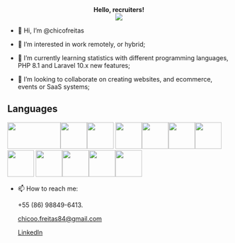 <div align="center">
            <strong align="center">Hello, recruiters!</strong>
</div>

<div align="center">
            <img src="https://media.giphy.com/media/qgQUggAC3Pfv687qPC/giphy.gif" />
</div>

<div align="center">
   
</div>

- 👋 Hi, I’m @chicofreitas

- 👀 I’m interested in work remotely, or hybrid;

- 🌱 I’m currently learning statistics with different programming languages, PHP 8.1 and Laravel 10.x new features;
  
- 💞️ I’m looking to collaborate on creating websites, and ecommerce, events or SaaS systems;
  

## Languages

<img src="https://cdn.jsdelivr.net/gh/devicons/devicon/icons/php/php-plain.svg" height="60" width="120"/><img src="https://cdn.jsdelivr.net/gh/devicons/devicon/icons/javascript/javascript-plain.svg" height="60" width="60"/><img src="https://cdn.jsdelivr.net/gh/devicons/devicon/icons/typescript/typescript-plain.svg" height="60" width="60"/>
<img src="https://cdn.jsdelivr.net/gh/devicons/devicon/icons/html5/html5-plain-wordmark.svg" height="60" width="60"/><img src="https://cdn.jsdelivr.net/gh/devicons/devicon/icons/css3/css3-plain-wordmark.svg" height="60" width="60"/><img src="https://cdn.jsdelivr.net/gh/devicons/devicon/icons/bootstrap/bootstrap-plain-wordmark.svg" height="60" width="60"/><img src="https://cdn.jsdelivr.net/gh/devicons/devicon/icons/webpack/webpack-plain.svg" height="60" width="60"/><img src="https://cdn.jsdelivr.net/gh/devicons/devicon/icons/docker/docker-plain.svg" height="60" width="60"/>
<img src="https://cdn.jsdelivr.net/gh/devicons/devicon/icons/composer/composer-original.svg" height="60" width="60"/><img src="https://cdn.jsdelivr.net/gh/devicons/devicon/icons/tailwindcss/tailwindcss-plain.svg" height="60" width="60"/><img src="https://cdn.jsdelivr.net/gh/devicons/devicon/icons/sass/sass-original.svg" height="60" width="60"/><img src="https://cdn.jsdelivr.net/gh/devicons/devicon/icons/npm/npm-original-wordmark.svg" height="60" width="60"/>

- 📫 How to reach me: 

  +55 (86) 98849-6413. 
  
  chicoo.freitas84@gmail.com
  
  [LinkedIn](www.linkedin.com/in/mr-francisco-freitas)

<!---
chicofreitas/chicofreitas is a ✨ special ✨ repository because its `README.md` (this file) appears on your GitHub profile.
You can click the Preview link to take a look at your changes.
--->

